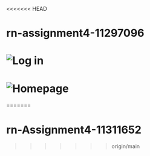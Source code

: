 <<<<<<< HEAD
# rn-assignment4-11297096

# ![Log in](https://github.com/Bro-wn/rn-assignment4-11297096/assets/153916491/1c8f0385-c9c8-49c6-9a2f-184e72a8aa6a)

# ![Homepage](https://github.com/Bro-wn/rn-assignment4-11297096/assets/153916491/6884a9cb-c11d-4552-b484-5768c0a2d455)
=======
# rn-Assignment4-11311652
>>>>>>> origin/main
